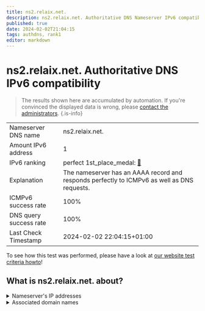 ```yaml
---
title: ns2.relaix.net.
description: ns2.relaix.net. Authoritative DNS Nameserver IPv6 compatibility
published: true
date: 2024-02-02T21:04:15
tags: authdns, rank1
editor: markdown
---
```


# ns2.relaix.net. Authoritative DNS IPv6 compatibility

> The results shown here are accumulated by automation. If you're convinced the displayed data is wrong, please [contact the administrators](/howto/chat). 
{.is-info}




|   |   |
| - | - |
| Nameserver DNS name | ns2.relaix.net.
| Amount IPv6 address | 1
| IPv6 ranking | perfect 1st_place_medal: [🔗](/howto/ranking) |
| Explanation | The nameserver has an AAAA record and responds perfectly to ICMPv6 as well as DNS requests. |
| ICMPv6 success rate | 100%|
| DNS query success rate | 100% |
| Last Check Timestamp | 2024-02-02 22:04:15+01:00 |

To see how this test was performed, please have a look at [our website test criteria howto](/howto/testcriteria/authdns)!


## What is ns2.relaix.net. about?




<details>
<summary>Nameserver's IP addresses</summary>

2a00:1978:1:2::200

</details>



<details>
<summary>Associated domain names</summary>

www.relaix.net

sparkasse-aachen.de

</details>

